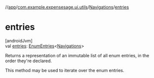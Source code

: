 //[app](../../../index.md)/[com.example.expensesage.ui.utils](../index.md)/[Navigations](index.md)/[entries](entries.md)

# entries

[androidJvm]\
val [entries](entries.md): [EnumEntries](https://kotlinlang.org/api/latest/jvm/stdlib/kotlin.enums/-enum-entries/index.html)&lt;[Navigations](index.md)&gt;

Returns a representation of an immutable list of all enum entries, in the order they're declared.

This method may be used to iterate over the enum entries.
